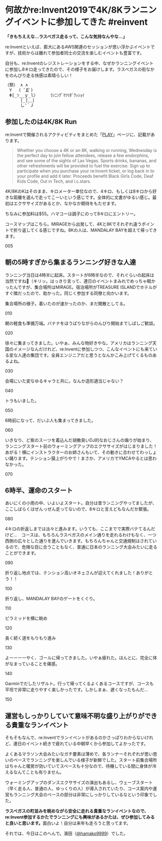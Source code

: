 # 何故かre:Invent2019で4K/8Kランニングイベントに参加してきた #reinvent

<strong>「きもちええな…ラスベガス走るって、こんな気持なんやな…」</strong>

re:Inventといえば、膨大にあるAWS関連のセッションが思い浮かぶイベントですが、技術からは離れて参加者同士の交流を楽しむイベントも豊富です。

自分も、re:Inventのレジストレーションをする中、なぜかランニングイベントに参加し8キロ走ってきたので、その様子をお届けします。ラスベガスの街なかをのんびり走る快感は素晴らしい！

<pre style="line-height:120%;">
（祭） ∧ ∧
　Y　 ( ﾟДﾟ)
　Φ[_ｿ__ｙ_l〉     ﾗﾝﾆﾝｸﾞﾏﾂﾘﾀﾞﾜｯｼｮｲ
　　　 |_|＿|
　　　 し'´Ｊ
</pre>

## 参加したのは4K/8K Run

re:Inventで開催されるアクティビティをまとめた「<a href="https://reinvent.awsevents.com/play/" target="_blank">PLAY</a>」ページに、記載があります。

<blockquote>Whether you choose a 4K or an 8K, walking or running, Wednesday is the perfect day to join fellow attendees, release a few endorphins, and see some of the sights of Las Vegas. Sports drinks, bananas, and other refreshments will be provided to fuel the exercise. Sign up to participate when you purchase your re:Invent ticket, or log back in to your profile and add it later. Proceeds benefit Black Girls Code, Deaf Kids Code, Out in Tech, and i.c.stars.
</blockquote>

4K/8KのKはそのまま、キロメーター単位なので、4キロ、もしくは8キロから好きな距離を選んで走ってこーいという感じです。全体的に文書がゆるい感じ。最初はエクササイズがあるとか、なかなか期待をもたせます。

ちなみに参加料は$55。ハマコーは調子にのって8キロにエントリー。

コースマップはこちら。MIRAGEから出発して、4Kと8Kでそれぞれ違うポイントで折り返してくる感じですね。8Kの人は、MANDALAY BAYを超えて帰ってきます。

005

## 朝の5時すぎから集まるランニング好きな人達

ランニング当日は4時半に起床。スタートが6時半なので、それぐらいの起床は当然ですね（キリッ。はっきり言って、連日のイベントまみれでめっちゃ眠かったんですが、集合場所はMIRAGE。宿泊場所がTREASURE ISLANDでホテルがすぐ隣だったので、助かった。同じく参加する同僚と向かいます。

集合場所の様子。着いたのが速かったのか、まだ閑散としてる。

010

朝の軽食も準備万端。バナナをほうばりながらのんびり開始までしばしご歓談。

020

徐々に集まってきました。いやぁ、みんな物好きやな。アメリカはランニング天国のイメージなんだけれど、re:Inventに参加しつつ、こんなイベントにも来ている変な人達の集団です。全員エンジニアだと思うとなんかこみ上げてくるものあるよね。

030

会場にいた変なゆるキャラと共に。なんか造形適当じゃない？

040

トラもいました。

050

6時前になって、だいぶ人も集まってきました。

060

いきなり、ど紫のスーツを着込んだ胡散臭いDJ的なおじさんの煽りが始まり、ランニングスタート前のウォーミングアップのエクササイズがはじまりました！あがる！横にインストラクターのお姉さんもいて、その動きに合わせてわっしょい踊ります。テンション獏上がりやで！まさか、アメリカでYMCAやるとは思わなかった。

070

## 6時半、運命のスタート

あいにくの小雨の中、いよいよスタート。自分は昔ランニングやってましたが、ここしばらくはぜんっぜん走ってないので、8キロと言えどもなんだか緊張。

080

4キロの折返しまでは淡々と進みます。いうても、ここまでで実際バテてるんだけど…　コースは、もちろんラスベガスのメイン通りを走れるわけもなく、一つ西側の広々とした通りを進んでいきます。もちろんちゃんと交通規制はされているので、危険な目に合うこともなく、普通に日本のランニング大会みたいに走ることができます。

090

折り返し地点では、テンション高いオネェさんが迎えてくれました！ありがとう！！

100

折り返し、MANDALAY BAYのゲートをくぐり。

110

ピラミッドを横に眺め

120

長く続く道をもりもり進み

130

よーーーーやく、ゴールに帰ってきました。いやぁ疲れた。ほんとに、完全に体がなまっていることを痛感。

140

Garminでだしたリザルト。行って帰ってくるよくあるコースですが、コースも平坦で非常に走りやすく楽しかったです。しかしまぁ、遅くなったもんだ…

150

## 運営もしっかりしていて意味不明な盛り上がりができる貴重なランイベント

そもそもなんで、re:Inventでランイベントがあるのかさっぱりわからないけれど、連日のイベント続きで疲れている中朝早くから参加してよかったです。

よくあるマラソン大会みたいなガチ要素は薄めで、各ランナーそれぞれが思い思いのペースでランニングを楽しんでいる様子が新鮮でした。スタート前集合場所はちゃんと暖房が効いていてスペースも十分なので、待機している間に身体が冷えるなんてことも有りません。

ウォーミングアップのダンスエクササイズの演出もあるし、ウェーブスタート（早く走る人、普通の人、ゆっくりの人）が導入されていたり、コース案内や運営もランニング大会のベースの部分は非常にしっかりしているなという印象でした。

<strong>ラスベガスの町並みを眺めながら安全に走れる貴重なランイベントなので、re:Invent参加するかたでランニングにも興味があるかたは、ぜひ参加してみると良いと思います。</strong>面白いよ！自分は来年も走ろうと思ってます。

それでは、今日はこのへんで。濱田（<a href="https://twitter.com/hamako9999" target="_blank">@hamako9999</a>）でした。













